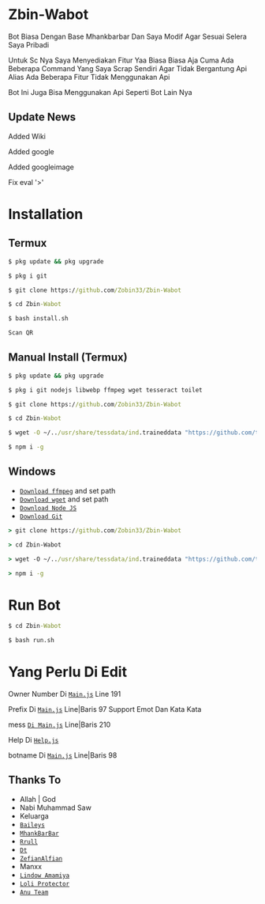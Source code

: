 # Zbin-Wabot

Bot Biasa Dengan Base Mhankbarbar Dan Saya Modif Agar Sesuai Selera Saya Pribadi

Untuk Sc Nya Saya Menyediakan Fitur Yaa Biasa Biasa Aja Cuma Ada Beberapa Command Yang Saya Scrap Sendiri Agar Tidak Bergantung Api Alias Ada Beberapa Fitur Tidak Menggunakan Api

Bot Ini Juga Bisa Menggunakan Api Seperti Bot Lain Nya

## Update News

Added Wiki

Added google

Added googleimage

Fix eval '>'

# Installation

## Termux
```cmd
$ pkg update && pkg upgrade

$ pkg i git

$ git clone https://github.com/Zobin33/Zbin-Wabot

$ cd Zbin-Wabot

$ bash install.sh

Scan QR
```

## Manual Install (Termux)
```cmd
$ pkg update && pkg upgrade

$ pkg i git nodejs libwebp ffmpeg wget tesseract toilet

$ git clone https://github.com/Zobin33/Zbin-Wabot

$ cd Zbin-Wabot

$ wget -O ~/../usr/share/tessdata/ind.traineddata "https://github.com/tesseract-ocr/tessdata/blob/master/ind.traineddata?raw=true"

$ npm i -g
```

## Windows
* [`Download ffmpeg`](https://ffmpeg.org/download.html#build-windows) and set path
* [`Download wget`](https://eternallybored.org/misc/wget/releases/) and set path
* [`Download Node JS`](https://nodejs.org/en/download/)
* [`Download Git`](https://git-scm.com/downloads)
```cmd
> git clone https://github.com/Zobin33/Zbin-Wabot

> cd Zbin-Wabot

> wget -O ~/../usr/share/tessdata/ind.traineddata "https://github.com/tesseract-ocr/tessdata/blob/master/ind.traineddata?raw=true"

> npm i -g
```

# Run Bot
```cmd
$ cd Zbin-Wabot

$ bash run.sh
```

# Yang Perlu Di Edit
 
Owner Number Di [`Main.js`](https://github.com/Zobin33/Anu-Wabot/blob/main/main.js) Line 191

Prefix Di [`Main.js`](https://github.com/Zobin33/Anu-Wabot/blob/main/main.js) Line|Baris 97 Support Emot Dan Kata Kata

mess [`Di Main.js`](https://github.com/Zobin33/Anu-Wabot/blob/main/main.js) Line|Baris 210

Help Di [`Help.js`](https://github.com/Zobin33/Anu-Wabot/blob/main/src/help.js)

botname Di [`Main.js`](https://github.com/Zobin33/Anu-Wabot/blob/main/main.js) Line|Baris 98

## Thanks To
* Allah | God
* Nabi Muhammad Saw
* Keluarga
* [`Baileys`](https://github.com/adiwajshing/Baileys)
* [`MhankBarBar`](https://github.com/MhankBarBar)
* [`Rrull`](https://github.com/arl03)
* [`Dt`](https://github.com/Dete4)
* [`ZefianAlfian`](https://github.com/ZefianAlfian)
* Manxx
* [`Lindow Amamiya`](https://github.com/mccnlight) 
* [`Loli Protector`](https://github.com/Arya-was) 
* [`Anu Team`](https://chat.whatsapp.com/K6umSEzcRMV4QOq6SktBUJ) 


